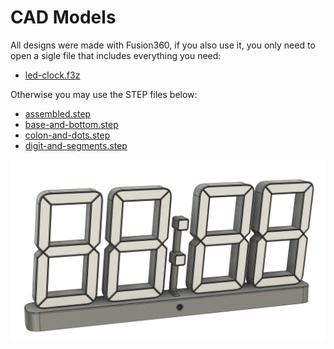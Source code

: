 # CAD Models

All designs were made with Fusion360, if you also use it, you only need to open a sigle file that includes everything you need:

- [led-clock.f3z](led-clock.f3z)

Otherwise you may use the STEP files below:

- [assembled.step](assembled.step)
- [base-and-bottom.step](base-and-bottom.step)
- [colon-and-dots.step](colon-and-dots.step)
- [digit-and-segments.step](digit-and-segments.step)

![CAD design](cad-design.png)
